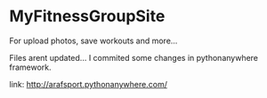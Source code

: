# MyFitnessGroupSite

For upload photos, save workouts and more...

Files arent updated... I commited some changes in pythonanywhere framework.

link: http://arafsport.pythonanywhere.com/
